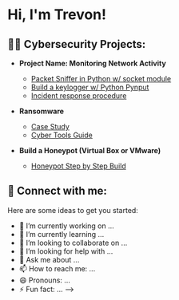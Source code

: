 <h1>Hi, I'm Trevon! 

<h2>👨‍💻 Cybersecurity Projects:</h2>

- <b>Project Name: Monitoring Network Activity</b>
  - [Packet Sniffer in Python w/ socket module](https://github.com/Tmac81MD/Monitor-Network-Activity/tree/Packet-Sniffer)
  - [Build a keylogger w/ Python Pynput](https://github.com/Tmac81MD/Monitor-Network-Activity/tree/Keylogger)
  - [Incident response procedure](https://github.com/Tmac81MD/Monitor-Network-Activity/tree/Ransomware-Incident-Response)
- <b>Ransomware</b>
  - [Case Study]()
  - [Cyber Tools Guide](https://github.com/Tmac81MD/Monitor-Network-Activity/tree/Tools-of-the-Trade)

- <b>Build a Honeypot (Virtual Box or VMware)</b>
  - [Honeypot Step by Step Build](https://github.com/Tmac81MD/Monitor-Network-Activity/blob/Build-a-honeypot/README.md)
  


<h2> 🤳 Connect with me:</h2>

[linkedin]: (www.linkedin.com/in/trevon-mcswain)

Here are some ideas to get you started:

- 🔭 I’m currently working on ...
- 🌱 I’m currently learning ...
- 👯 I’m looking to collaborate on ...
- 🤔 I’m looking for help with ...
- 💬 Ask me about ...
- 📫 How to reach me: ...
- 😄 Pronouns: ...
- ⚡ Fun fact: ...
-->
